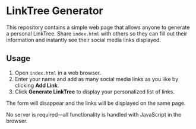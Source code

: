 # LinkTree Generator

This repository contains a simple web page that allows anyone to generate a personal LinkTree. Share `index.html` with others so they can fill out their information and instantly see their social media links displayed.

## Usage

1. Open `index.html` in a web browser.
2. Enter your name and add as many social media links as you like by clicking **Add Link**.
3. Click **Generate LinkTree** to display your personalized list of links.

The form will disappear and the links will be displayed on the same page.

No server is required—all functionality is handled with JavaScript in the browser.

